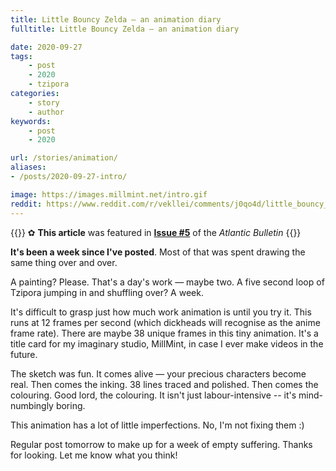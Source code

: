 ```yaml
---
title: Little Bouncy Zelda — an animation diary
fulltitle: Little Bouncy Zelda — an animation diary

date: 2020-09-27
tags:
    - post
    - 2020
    - tzipora
categories:
    - story
    - author
keywords:
    - post
    - 2020

url: /stories/animation/
aliases:
- /posts/2020-09-27-intro/

image: https://images.millmint.net/intro.gif
reddit: https://www.reddit.com/r/vekllei/comments/j0qo4d/little_bouncy_zelda_an_animation_diary/
---
```


{{<note story>}}
✿ **This article** was featured in [**Issue #5**](/news/bulletin/2020/5) of the *Atlantic Bulletin*
{{</note>}}

**It's been a week since I've posted**. Most of that was spent drawing the same thing over and over.

A painting? Please. That's a day's work — maybe two. A five second loop of Tzipora jumping in and shuffling over? A week.

It's difficult to grasp just how much work animation is until you try it. This runs at 12 frames per second (which dickheads will recognise as the anime frame rate). There are maybe 38 unique frames in this tiny animation. It's a title card for my imaginary studio, MillMint, in case I ever make videos in the future.

The sketch was fun. It comes alive — your precious characters become real. Then comes the inking. 38 lines traced and polished. Then comes the colouring. Good lord, the colouring. It isn't just labour-intensive -- it's mind-numbingly boring.

This animation has a lot of little imperfections. No, I'm not fixing them :)

Regular post tomorrow to make up for a week of empty suffering. Thanks for looking. Let me know what you think!
